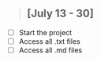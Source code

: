 > ## [July 13 - 30]
  - [ ] Start the project
  - [ ] Access all .txt files
  - [ ] Access all .md files
